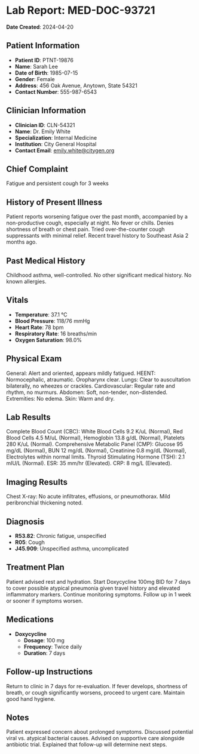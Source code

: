 # Lab Report: MED-DOC-93721

**Date Created**: 2024-04-20

## Patient Information

*   **Patient ID**: PTNT-19876
*   **Name**: Sarah Lee
*   **Date of Birth**: 1985-07-15
*   **Gender**: Female
*   **Address**: 456 Oak Avenue, Anytown, State 54321
*   **Contact Number**: 555-987-6543

## Clinician Information

*   **Clinician ID**: CLN-54321
*   **Name**: Dr. Emily White
*   **Specialization**: Internal Medicine
*   **Institution**: City General Hospital
*   **Contact Email**: emily.white@citygen.org

## Chief Complaint

Fatigue and persistent cough for 3 weeks

## History of Present Illness

Patient reports worsening fatigue over the past month, accompanied by a non-productive cough, especially at night. No fever or chills. Denies shortness of breath or chest pain. Tried over-the-counter cough suppressants with minimal relief. Recent travel history to Southeast Asia 2 months ago.

## Past Medical History

Childhood asthma, well-controlled. No other significant medical history. No known allergies.

## Vitals

*   **Temperature**: 37.1 °C
*   **Blood Pressure**: 118/76 mmHg
*   **Heart Rate**: 78 bpm
*   **Respiratory Rate**: 16 breaths/min
*   **Oxygen Saturation**: 98.0%

## Physical Exam

General: Alert and oriented, appears mildly fatigued. HEENT: Normocephalic, atraumatic. Oropharynx clear. Lungs: Clear to auscultation bilaterally, no wheezes or crackles. Cardiovascular: Regular rate and rhythm, no murmurs. Abdomen: Soft, non-tender, non-distended. Extremities: No edema. Skin: Warm and dry.

## Lab Results

Complete Blood Count (CBC): White Blood Cells 9.2 K/uL (Normal), Red Blood Cells 4.5 M/uL (Normal), Hemoglobin 13.8 g/dL (Normal), Platelets 280 K/uL (Normal). Comprehensive Metabolic Panel (CMP): Glucose 95 mg/dL (Normal), BUN 12 mg/dL (Normal), Creatinine 0.8 mg/dL (Normal), Electrolytes within normal limits. Thyroid Stimulating Hormone (TSH): 2.1 mIU/L (Normal). ESR: 35 mm/hr (Elevated). CRP: 8 mg/L (Elevated).

## Imaging Results

Chest X-ray: No acute infiltrates, effusions, or pneumothorax. Mild peribronchial thickening noted.

## Diagnosis

*   **R53.82**: Chronic fatigue, unspecified
*   **R05**: Cough
*   **J45.909**: Unspecified asthma, uncomplicated

## Treatment Plan

Patient advised rest and hydration. Start Doxycycline 100mg BID for 7 days to cover possible atypical pneumonia given travel history and elevated inflammatory markers. Continue monitoring symptoms. Follow up in 1 week or sooner if symptoms worsen.

## Medications

*   **Doxycycline**
    *   **Dosage**: 100 mg
    *   **Frequency**: Twice daily
    *   **Duration**: 7 days

## Follow-up Instructions

Return to clinic in 7 days for re-evaluation. If fever develops, shortness of breath, or cough significantly worsens, proceed to urgent care. Maintain good hand hygiene.

## Notes

Patient expressed concern about prolonged symptoms. Discussed potential viral vs. atypical bacterial causes. Advised on supportive care alongside antibiotic trial. Explained that follow-up will determine next steps.